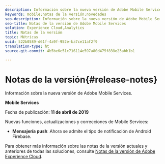 ```yaml
---
description: Información sobre la nueva versión de Adobe Mobile Services.
keywords: mobile;notas de la versión;novedades
seo-description: Información sobre la nueva versión de Adobe Mobile Services.
seo-title: Notas de la versión de Adobe Mobile Services
solution: Experience Cloud,Analytics
title: Notas de la versión
topic: Métricas
uuid: 522b0589-d61f-4a9f-952e-ba7ce11af2f9
translation-type: ht
source-git-commit: 4b5be6c51c716114e597a80d475f838e23abb1b1

---
```



# Notas de la versión{#release-notes}

Información sobre la nueva versión de Adobe Mobile Services.

**Mobile Services**

Fecha de publicación: **11 de abril de 2019**

Nuevas funciones, actualizaciones y correcciones de Mobile Services:

* **Mensajería push**: Ahora se admite el tipo de notificación de Android Firebase.

Para obtener más información sobre las notas de la versión actuales y anteriores de todas las soluciones, consulte [Notas de la versión de Adobe Experience Cloud](https://marketing.adobe.com/resources/help/es_ES/whatsnew/).
